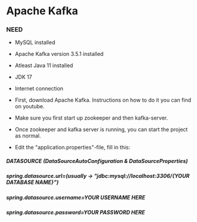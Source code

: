 # Apache Kafka
### NEED

* MySQL installed
* Apache Kafka version 3.5.1 installed
* Atleast Java 11 installed
* JDK 17
* Internet connection

* First, download Apache Kafka. Instructions on how to do it you can find on youtube.
* Make sure you first start up zookeeper and then kafka-server.
* Once zookeeper and kafka server is running, you can start the project as normal.
* Edit the "application.properties"-file, fill in this:
##### DATASOURCE (DataSourceAutoConfiguration & DataSourceProperties)
##### spring.datasource.url=(usually -> "jdbc:mysql://localhost:3306/{YOUR DATABASE NAME}")
##### spring.datasource.username=YOUR USERNAME HERE
##### spring.datasource.password=YOUR PASSWORD HERE



